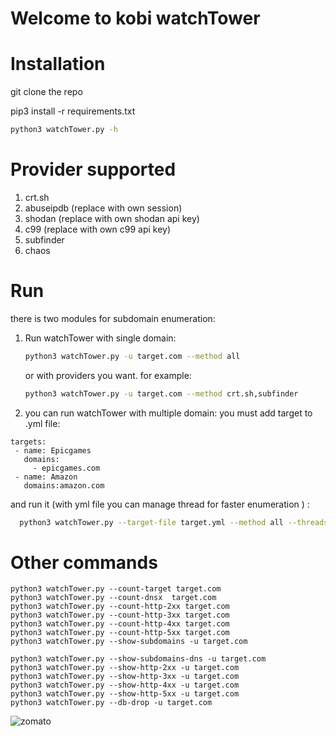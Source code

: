 # Welcome to kobi watchTower

# Installation
git clone the repo

pip3 install -r requirements.txt

```bash
python3 watchTower.py -h
``` 
# Provider supported
1. crt.sh
2. abuseipdb (replace with own session)
3. shodan    (replace with own shodan api key)
4. c99       (replace with own c99 api key)
5. subfinder
6. chaos


# Run

there is two modules for subdomain enumeration:
1. Run watchTower with single domain:
   ```bash
   python3 watchTower.py -u target.com --method all
   ```
   or with providers you want. for example:
   ```bash
   python3 watchTower.py -u target.com --method crt.sh,subfinder
   ```
2. you can run watchTower with multiple domain:
   you must add target to .yml file:
 ```
targets:
  - name: Epicgames
    domains:
      - epicgames.com
  - name: Amazon
    domains:amazon.com
```
  and run it (with yml file you can manage thread for faster enumeration ) : 
  ```bash
    python3 watchTower.py --target-file target.yml --method all --threads 1 
```

# Other commands
```
python3 watchTower.py --count-target target.com
python3 watchTower.py --count-dnsx  target.com
python3 watchTower.py --count-http-2xx target.com
python3 watchTower.py --count-http-3xx target.com
python3 watchTower.py --count-http-4xx target.com
python3 watchTower.py --count-http-5xx target.com
python3 watchTower.py --show-subdomains -u target.com

python3 watchTower.py --show-subdomains-dns -u target.com
python3 watchTower.py --show-http-2xx -u target.com
python3 watchTower.py --show-http-3xx -u target.com
python3 watchTower.py --show-http-4xx -u target.com
python3 watchTower.py --show-http-5xx -u target.com
python3 watchTower.py --db-drop -u target.com
```


![zomato](https://github.com/user-attachments/assets/40a6b790-0bf7-4f45-8d1a-93b6144751a8)

